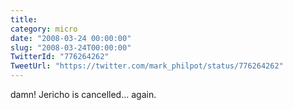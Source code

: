 ```yaml
---
title: 
category: micro
date: "2008-03-24 00:00:00"
slug: "2008-03-24T00:00:00"
TwitterId: "776264262"
TweetUrl: "https://twitter.com/mark_philpot/status/776264262"
---
```


damn! Jericho is cancelled... again.

